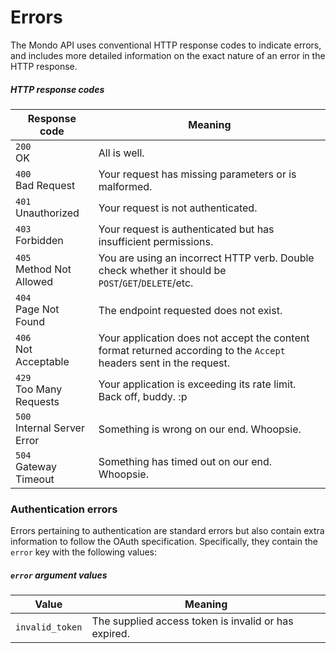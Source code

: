 # Errors

The Mondo API uses conventional HTTP response codes to indicate errors, and includes more detailed information on the exact nature of an error in the HTTP response.

##### HTTP response codes

<span class="hide">Response code</span> | <span class="hide">Meaning</span>
--------------------------------------- | ---------------------------------
`200`<br>OK|All is well.
`400`<br>Bad Request|Your request has missing parameters or is malformed.
`401`<br>Unauthorized|Your request is not authenticated.
`403`<br>Forbidden|Your request is authenticated but has insufficient permissions.
`405`<br>Method Not Allowed|You are using an incorrect HTTP verb. Double check whether it should be `POST`/`GET`/`DELETE`/etc.
`404`<br>Page Not Found|The endpoint requested does not exist.
`406`<br>Not Acceptable|Your application does not accept the content format returned according to the `Accept` headers sent in the request.
`429`<br>Too Many Requests|Your application is exceeding its rate limit. Back off, buddy. :p
`500`<br>Internal Server Error|Something is wrong on our end. Whoopsie.
`504`<br>Gateway Timeout|Something has timed out on our end. Whoopsie.

### Authentication errors

Errors pertaining to authentication are standard errors but also contain extra information to follow the OAuth specification. Specifically, they contain the `error` key with the following values:

##### `error` argument values

<span class="hide">Value</span> | <span class="hide">Meaning</span>
------------------------------- | ---------------------------------
`invalid_token`|The supplied access token is invalid or has expired.
